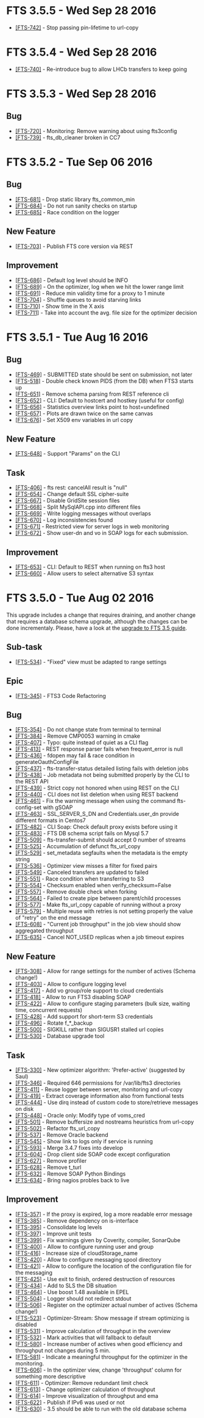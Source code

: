 FTS 3.5.5 - Wed Sep 28 2016
===========================
- [[FTS-742]](https://its.cern.ch/jira/browse/FTS-742) - Stop passing pin-lifetime to url-copy

FTS 3.5.4 - Wed Sep 28 2016
===========================
- [[FTS-740]](https://its.cern.ch/jira/browse/FTS-740) - Re-introduce bug to allow LHCb transfers to keep going

FTS 3.5.3 - Wed Sep 28 2016
===========================

## Bug
- [[FTS-720]](https://its.cern.ch/jira/browse/FTS-720) - Monitoring: Remove warning about using fts3config
- [[FTS-739]](https://its.cern.ch/jira/browse/FTS-739) - fts\_db\_cleaner broken in CC7

FTS 3.5.2 - Tue Sep 06 2016
===========================

## Bug
- [[FTS-681]](https://its.cern.ch/jira/browse/FTS-681) - Drop static library fts\_common\_min
- [[FTS-684]](https://its.cern.ch/jira/browse/FTS-684) - Do not run sanity checks on startup
- [[FTS-685]](https://its.cern.ch/jira/browse/FTS-685) - Race condition on the logger

## New Feature
- [[FTS-703]](https://its.cern.ch/jira/browse/FTS-703) - Publish FTS core version via REST

## Improvement
- [[FTS-686]](https://its.cern.ch/jira/browse/FTS-686) - Default log level should be INFO
- [[FTS-689]](https://its.cern.ch/jira/browse/FTS-689) - On the optimizer, log when we hit the lower range limit
- [[FTS-691]](https://its.cern.ch/jira/browse/FTS-691) - Reduce min validity time for a proxy to 1 minute
- [[FTS-704]](https://its.cern.ch/jira/browse/FTS-704) - Shuffle queues to avoid starving links
- [[FTS-710]](https://its.cern.ch/jira/browse/FTS-710) - Show time in the X axis
- [[FTS-711]](https://its.cern.ch/jira/browse/FTS-711) - Take into account the avg. file size for the optimizer decision

FTS 3.5.1 - Tue Aug 16 2016
===========================

## Bug
- [[FTS-469]](https://its.cern.ch/jira/browse/FTS-469) - SUBMITTED state should be sent on submission, not later
- [[FTS-518]](https://its.cern.ch/jira/browse/FTS-518) - Double check known PIDS (from the DB) when FTS3 starts up
- [[FTS-651]](https://its.cern.ch/jira/browse/FTS-651) - Remove schema parsing from REST reference cli
- [[FTS-652]](https://its.cern.ch/jira/browse/FTS-652) - CLI: Default to hostcert and hostkey (useful for config)
- [[FTS-656]](https://its.cern.ch/jira/browse/FTS-656) - Statistics overview links point to host=undefined
- [[FTS-657]](https://its.cern.ch/jira/browse/FTS-657) - Plots are drawn twice on the same canvas
- [[FTS-676]](https://its.cern.ch/jira/browse/FTS-676) - Set X509 env variables in url copy

## New Feature
- [[FTS-648]](https://its.cern.ch/jira/browse/FTS-648) - Support "Params" on the CLI

## Task
- [[FTS-406]](https://its.cern.ch/jira/browse/FTS-406) - fts rest: cancelAll result is "null"
- [[FTS-654]](https://its.cern.ch/jira/browse/FTS-654) - Change default SSL cipher-suite
- [[FTS-667]](https://its.cern.ch/jira/browse/FTS-667) - Disable GridSite session files
- [[FTS-668]](https://its.cern.ch/jira/browse/FTS-668) - Split MySqlAPI.cpp into different files
- [[FTS-669]](https://its.cern.ch/jira/browse/FTS-669) - Write logging messages without overlaps
- [[FTS-670]](https://its.cern.ch/jira/browse/FTS-670) - Log inconsistencies found
- [[FTS-671]](https://its.cern.ch/jira/browse/FTS-671) - Restricted view for server logs in web monitoring
- [[FTS-672]](https://its.cern.ch/jira/browse/FTS-672) - Show user-dn and vo in SOAP logs for each submission.

## Improvement
- [[FTS-653]](https://its.cern.ch/jira/browse/FTS-653) - CLI: Default to REST when running on fts3 host
- [[FTS-660]](https://its.cern.ch/jira/browse/FTS-660) - Allow users to select alternative S3 syntax

 
FTS 3.5.0 - Tue Aug 02 2016
===========================

This upgrade includes a change that requires draining, and another change that requires a database schema upgrade,
although the changes can be done incrementaly.
Please, have a look at the [upgrade to FTS 3.5 guide](https://gitlab.cern.ch/fts/documentation/blob/master/docs/install/upgrades/3.5.md).

## Sub-task
- [[FTS-534]](https://its.cern.ch/jira/browse/FTS-534) - "Fixed" view must be adapted to range settings

## Epic
- [[FTS-345]](https://its.cern.ch/jira/browse/FTS-345) - FTS3 Code Refactoring

## Bug
- [[FTS-354]](https://its.cern.ch/jira/browse/FTS-354) - Do not change state from terminal to terminal
- [[FTS-384]](https://its.cern.ch/jira/browse/FTS-384) - Remove CMP0053 warning in cmake
- [[FTS-407]](https://its.cern.ch/jira/browse/FTS-407) - Typo: quite instead of quiet as a CLI flag
- [[FTS-413]](https://its.cern.ch/jira/browse/FTS-413) - REST response parser fails when frequent\_error is null
- [[FTS-436]](https://its.cern.ch/jira/browse/FTS-436) - fdopen may fail & race condition in generateOauthConfigFile
- [[FTS-437]](https://its.cern.ch/jira/browse/FTS-437) - fts-transfer-status detailed listing fails with deletion jobs
- [[FTS-438]](https://its.cern.ch/jira/browse/FTS-438) - Job metadata not being submitted properly by the CLI to the REST API
- [[FTS-439]](https://its.cern.ch/jira/browse/FTS-439) - Strict copy not honored when using REST on the CLI
- [[FTS-440]](https://its.cern.ch/jira/browse/FTS-440) - CLI does not list deletion when using REST backend
- [[FTS-461]](https://its.cern.ch/jira/browse/FTS-461) - Fix the warning message when using the command fts-config-set with gSOAP
- [[FTS-463]](https://its.cern.ch/jira/browse/FTS-463) - SSL\_SERVER\_S\_DN and Credentials.user\_dn provide different formats in Centos7
- [[FTS-482]](https://its.cern.ch/jira/browse/FTS-482) - CLI Soap: Check default proxy exists before using it
- [[FTS-483]](https://its.cern.ch/jira/browse/FTS-483) - FTS DB schema script fails on Mysql 5.7
- [[FTS-509]](https://its.cern.ch/jira/browse/FTS-509) - fts-transfer-submit should accept 0 number of streams
- [[FTS-525]](https://its.cern.ch/jira/browse/FTS-525) - Accumulation of defunct fts\_url\_copy
- [[FTS-529]](https://its.cern.ch/jira/browse/FTS-529) - set\_metadata segfaults when the metadata is the empty string
- [[FTS-536]](https://its.cern.ch/jira/browse/FTS-536) - Optimizer view misses a filter for fixed pairs
- [[FTS-549]](https://its.cern.ch/jira/browse/FTS-549) - Canceled transfers are updated to failed 
- [[FTS-551]](https://its.cern.ch/jira/browse/FTS-551) - Race condition when transferring to S3
- [[FTS-554]](https://its.cern.ch/jira/browse/FTS-554) - Checksum enabled when verify\_checksum=False
- [[FTS-557]](https://its.cern.ch/jira/browse/FTS-557) - Remove double check when forking
- [[FTS-564]](https://its.cern.ch/jira/browse/FTS-564) - Failed to create pipe between parent/child processes
- [[FTS-577]](https://its.cern.ch/jira/browse/FTS-577) - Make fts\_url\_copy capable of running without a proxy
- [[FTS-579]](https://its.cern.ch/jira/browse/FTS-579) - Multiple reuse with retries is not setting properly the value of "retry" on the end message
- [[FTS-608]](https://its.cern.ch/jira/browse/FTS-608) - "Current job throughput" in the job view should show aggregated throughput
- [[FTS-635]](https://its.cern.ch/jira/browse/FTS-635) - Cancel NOT\_USED replicas when a job timeout expires


## New Feature
- [[FTS-308]](https://its.cern.ch/jira/browse/FTS-308) - Allow for range settings for the number of actives (Schema change!)
- [[FTS-403]](https://its.cern.ch/jira/browse/FTS-403) - Allow to configure logging level
- [[FTS-417]](https://its.cern.ch/jira/browse/FTS-417) - Add vo group/role support to cloud credentials
- [[FTS-418]](https://its.cern.ch/jira/browse/FTS-418) - Allow to run FTS3 disabling SOAP
- [[FTS-422]](https://its.cern.ch/jira/browse/FTS-422) - Allow to configure staging parameters (bulk size, waiting time, concurrent requests)
- [[FTS-428]](https://its.cern.ch/jira/browse/FTS-428) - Add support for short-term S3 credentials
- [[FTS-496]](https://its.cern.ch/jira/browse/FTS-496) - Rotate f_*_backup
- [[FTS-500]](https://its.cern.ch/jira/browse/FTS-500) - SIGKILL rather than SIGUSR1 stalled url copies
- [[FTS-530]](https://its.cern.ch/jira/browse/FTS-530) - Database upgrade tool

## Task
- [[FTS-330]](https://its.cern.ch/jira/browse/FTS-330) - New optimizer algorithm: 'Prefer-active' (suggested by Saul)
- [[FTS-346]](https://its.cern.ch/jira/browse/FTS-346) - Required 646 permissions for /var/lib/fts3 directories
- [[FTS-411]](https://its.cern.ch/jira/browse/FTS-411) - Reuse logger between server, monitoring and url-copy
- [[FTS-419]](https://its.cern.ch/jira/browse/FTS-419) - Extract coverage information also from functional tests
- [[FTS-444]](https://its.cern.ch/jira/browse/FTS-444) - Use dirq instead of custom code to store/retrieve messages on disk
- [[FTS-448]](https://its.cern.ch/jira/browse/FTS-448) - Oracle only: Modify type of voms\_cred
- [[FTS-501]](https://its.cern.ch/jira/browse/FTS-501) - Remove buffersize and nostreams heuristics from url-copy
- [[FTS-502]](https://its.cern.ch/jira/browse/FTS-502) - Refactor fts\_url\_copy
- [[FTS-537]](https://its.cern.ch/jira/browse/FTS-537) - Remove Oracle backend
- [[FTS-545]](https://its.cern.ch/jira/browse/FTS-545) - Show link to logs only if service is running
- [[FTS-593]](https://its.cern.ch/jira/browse/FTS-593) - Merge 3.4.7 fixes into develop
- [[FTS-604]](https://its.cern.ch/jira/browse/FTS-604) - Drop client side SOAP code except configuration
- [[FTS-627]](https://its.cern.ch/jira/browse/FTS-627) - Remove profiler
- [[FTS-628]](https://its.cern.ch/jira/browse/FTS-628) - Remove t\_turl
- [[FTS-632]](https://its.cern.ch/jira/browse/FTS-632) - Remove SOAP Python Bindings
- [[FTS-634]](https://its.cern.ch/jira/browse/FTS-634) - Bring nagios probles back to live

## Improvement
- [[FTS-357]](https://its.cern.ch/jira/browse/FTS-357) - If the proxy is expired, log a more readable error message
- [[FTS-385]](https://its.cern.ch/jira/browse/FTS-385) - Remove dependency on is-interface
- [[FTS-395]](https://its.cern.ch/jira/browse/FTS-395) - Consolidate log levels
- [[FTS-397]](https://its.cern.ch/jira/browse/FTS-397) - Improve unit tests
- [[FTS-399]](https://its.cern.ch/jira/browse/FTS-399) - Fix warnings given by Coverity, compiler, SonarQube
- [[FTS-400]](https://its.cern.ch/jira/browse/FTS-400) - Allow to configure running user and group
- [[FTS-416]](https://its.cern.ch/jira/browse/FTS-416) - Increase size of cloudStorage\_name
- [[FTS-420]](https://its.cern.ch/jira/browse/FTS-420) - Allow to configure messaging spool directory
- [[FTS-421]](https://its.cern.ch/jira/browse/FTS-421) - Allow to configure the location of the configuration file for the messaging
- [[FTS-425]](https://its.cern.ch/jira/browse/FTS-425) - Use exit to finish, ordered destruction of resources
- [[FTS-434]](https://its.cern.ch/jira/browse/FTS-434) - Add to SLS the DB situation
- [[FTS-464]](https://its.cern.ch/jira/browse/FTS-464) - Use boost 1.48 available in EPEL
- [[FTS-504]](https://its.cern.ch/jira/browse/FTS-504) - Logger should not redirect stdout
- [[FTS-506]](https://its.cern.ch/jira/browse/FTS-506) - Register on the optimizer actual number of actives (Schema change!)
- [[FTS-523]](https://its.cern.ch/jira/browse/FTS-523) - Optimizer-Stream: Show message if stream optimizing is disabled
- [[FTS-531]](https://its.cern.ch/jira/browse/FTS-531) - Improve calculation of throughput in the overview
- [[FTS-532]](https://its.cern.ch/jira/browse/FTS-532) - Mark activities that will fallback to default
- [[FTS-580]](https://its.cern.ch/jira/browse/FTS-580) - Increase number of actives when good efficiency and throughput not changes during 5 min.
- [[FTS-581]](https://its.cern.ch/jira/browse/FTS-581) - Indicate a meaningful throughput for the optimizer in the monitoring.
- [[FTS-606]](https://its.cern.ch/jira/browse/FTS-606) - In the optimizer view, change 'throughput' column for something more descriptive
- [[FTS-611]](https://its.cern.ch/jira/browse/FTS-611) - Optimizer: Remove redundant limit check
- [[FTS-613]](https://its.cern.ch/jira/browse/FTS-613) - Change optimizer calculation of throughput
- [[FTS-614]](https://its.cern.ch/jira/browse/FTS-614) - Improve visualization of throughput and ema
- [[FTS-622]](https://its.cern.ch/jira/browse/FTS-622) - Publish if IPv6 was used or not
- [[FTS-630]](https://its.cern.ch/jira/browse/FTS-630) - 3.5 should be able to run with the old database schema

